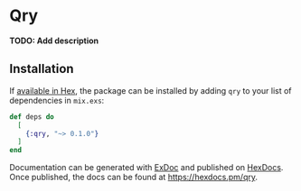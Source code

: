 # Qry

**TODO: Add description**

## Installation

If [available in Hex](https://hex.pm/docs/publish), the package can be installed
by adding `qry` to your list of dependencies in `mix.exs`:

```elixir
def deps do
  [
    {:qry, "~> 0.1.0"}
  ]
end
```

Documentation can be generated with [ExDoc](https://github.com/elixir-lang/ex_doc)
and published on [HexDocs](https://hexdocs.pm). Once published, the docs can
be found at <https://hexdocs.pm/qry>.

